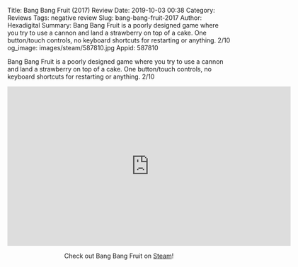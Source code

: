 Title: Bang Bang Fruit (2017) Review
Date: 2019-10-03 00:38
Category: Reviews
Tags: negative review
Slug: bang-bang-fruit-2017
Author: Hexadigital
Summary: Bang Bang Fruit is a poorly designed game where you try to use a cannon and land a strawberry on top of a cake. One button/touch controls, no keyboard shortcuts for restarting or anything. 2/10
og_image: images/steam/587810.jpg
Appid: 587810

Bang Bang Fruit is a poorly designed game where you try to use a cannon and land a strawberry on top of a cake. One button/touch controls, no keyboard shortcuts for restarting or anything. 2/10

<center><iframe src="https://www.youtube.com/embed/ILqD1lIStiA?feature=oembed" allow="accelerometer; autoplay; encrypted-media; gyroscope; picture-in-picture" width="640" height="360" frameborder="0"></iframe>

Check out Bang Bang Fruit on [Steam](https://store.steampowered.com/app/587810/?curator_clanid=34633900)!</center>

